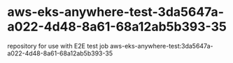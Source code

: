 # aws-eks-anywhere-test-3da5647a-a022-4d48-8a61-68a12ab5b393-35
repository for use with E2E test job aws-eks-anywhere-test:3da5647a-a022-4d48-8a61-68a12ab5b393-35
